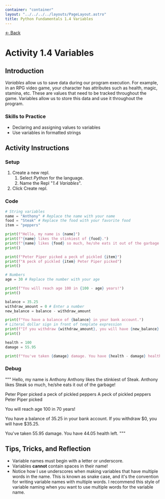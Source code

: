 ```yaml
---
container: "container"
layout: "../../../../layouts/PageLayout.astro"
title: Python Fundamentals 1.4 Variables
---
```


[← Back](../)

# Activity 1.4 Variables

## Introduction

_Variables_ allow us to save data during our program execution. For example, in an RPG video game, your character has attributes such as health, magic, stamina, etc. These are values that need to be tracked throughout the game. Variables allow us to store this data and use it throughout the program.

### Skills to Practice

- Declaring and assigning values to variables
- Use variables in formatted strings

## Activity Instructions

### Setup

1. Create a new repl.
   1. Select _Python_ for the language.
   2. Name the Repl "_1.4 Variables_".
2. Click Create repl.

### Code

```python
# String variables
name = "Anthony" # Replace the name with your name
food = "Steak" # Replace the food with your favorite food
item = "peppers"

print(f"Hello, my name is {name}")
print(f"{name} likes the stinkiest of {food}.")
print(f"{name} likes {food} so much, he/she eats it out of the garbage!")
print()

print(f"Peter Piper picked a peck of pickled {item}")
print(f"A peck of pickled {item} Peter Piper picked")
print()

# Numbers
age = 30 # Replace the number with your age

print(f"You will reach age 100 in {100 - age} years!")
print()

balance = 35.25
withdraw_amount = 0 # Enter a number
new_balance = balance - withdraw_amount

print(f"You have a balance of {balance} in your bank account.")
# Literal dollar sign in front of template expression
print(f"If you withdraw {withdraw_amount}, you will have {new_balance}.")
print()

health = 100
damage = 55.95

print(f"You've taken {damage} damage. You have {health - damage} health left.")
```

### Debug

"""
Hello, my name is Anthony
Anthony likes the stinkiest of Steak.
Anthony likes Steak so much, he/she eats it out of the garbage!

Peter Piper picked a peck of pickled peppers
A peck of pickled peppers Peter Piper picked

You will reach age 100 in 70 years!

You have a balance of 35.25 in your bank account.
If you withdraw $0, you will have $35.25.

You've taken 55.95 damage. You have 44.05 health left.
"""

## Tips, Tricks, and Reflection

- Variable names must begin with a letter or underscore.
- Variables **cannot** contain spaces in their name!
- Notice how I use underscores when making variables that have multiple words in the name. This is known as snake case, and it's the convention for writing variable names with multiple words. I recommend this style of variable naming when you want to use multiple words for the variable name.

